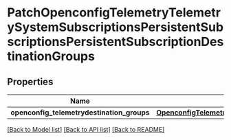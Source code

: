 # PatchOpenconfigTelemetryTelemetrySystemSubscriptionsPersistentSubscriptionsPersistentSubscriptionDestinationGroups

## Properties
Name | Type | Description | Notes
------------ | ------------- | ------------- | -------------
**openconfig_telemetrydestination_groups** | [**OpenconfigTelemetryTelemetrySystemOpenconfigtelemetrytelemetrysystemSubscriptionsPersistentsubscriptionsDestinationgroups**](OpenconfigTelemetryTelemetrySystemOpenconfigtelemetrytelemetrysystemSubscriptionsPersistentsubscriptionsDestinationgroups.md) |  | [optional] 

[[Back to Model list]](../README.md#documentation-for-models) [[Back to API list]](../README.md#documentation-for-api-endpoints) [[Back to README]](../README.md)


